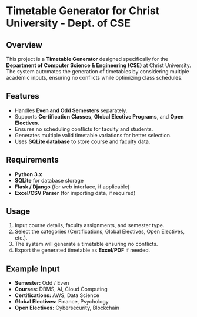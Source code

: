 # Timetable Generator for Christ University - Dept. of CSE

## Overview
This project is a **Timetable Generator** designed specifically for the **Department of Computer Science & Engineering (CSE)** at Christ University. The system automates the generation of timetables by considering multiple academic inputs, ensuring no conflicts while optimizing class schedules.

## Features
- Handles **Even and Odd Semesters** separately.
- Supports **Certification Classes**, **Global Elective Programs**, and **Open Electives**.
- Ensures no scheduling conflicts for faculty and students.
- Generates multiple valid timetable variations for better selection.
- Uses **SQLite database** to store course and faculty data.

## Requirements
- **Python 3.x**
- **SQLite** for database storage
- **Flask / Django** (for web interface, if applicable)
- **Excel/CSV Parser** (for importing data, if required)

## Usage
1. Input course details, faculty assignments, and semester type.
2. Select the categories (Certifications, Global Electives, Open Electives, etc.).
3. The system will generate a timetable ensuring no conflicts.
4. Export the generated timetable as **Excel/PDF** if needed.

## Example Input
- **Semester:** Odd / Even
- **Courses:** DBMS, AI, Cloud Computing
- **Certifications:** AWS, Data Science
- **Global Electives:** Finance, Psychology
- **Open Electives:** Cybersecurity, Blockchain


